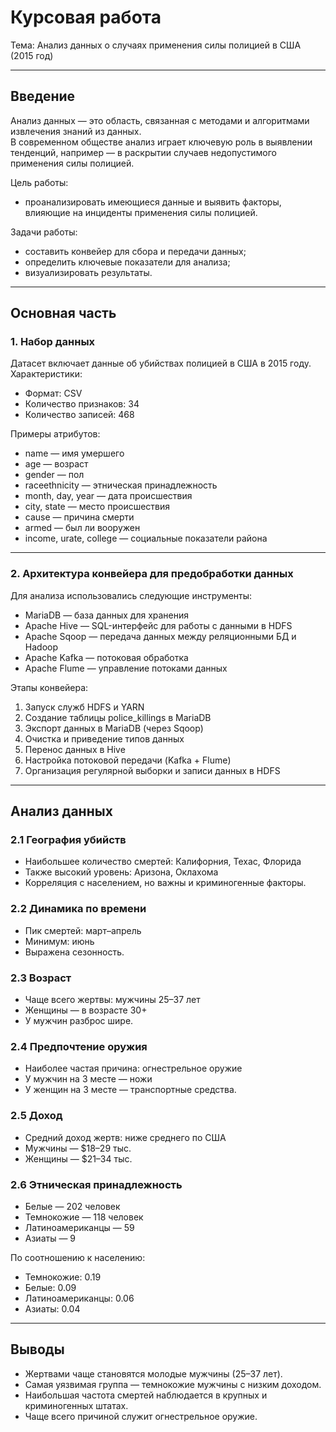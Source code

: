 # Курсовая работа  
Тема: Анализ данных о случаях применения силы полицией в США (2015 год)  

---

## Введение  
Анализ данных — это область, связанная с методами и алгоритмами извлечения знаний из данных.  
В современном обществе анализ играет ключевую роль в выявлении тенденций, например — в раскрытии случаев недопустимого применения силы полицией.  

Цель работы:  
- проанализировать имеющиеся данные и выявить факторы, влияющие на инциденты применения силы полицией.  

Задачи работы:  
- составить конвейер для сбора и передачи данных;  
- определить ключевые показатели для анализа;  
- визуализировать результаты.  

---

## Основная часть  

### 1. Набор данных  
Датасет включает данные об убийствах полицией в США в 2015 году.  
Характеристики:  
- Формат: CSV  
- Количество признаков: 34  
- Количество записей: 468  

Примеры атрибутов:  
- name — имя умершего  
- age — возраст  
- gender — пол  
- raceethnicity — этническая принадлежность  
- month, day, year — дата происшествия  
- city, state — место происшествия  
- cause — причина смерти  
- armed — был ли вооружен  
- income, urate, college — социальные показатели района  

---

### 2. Архитектура конвейера для предобработки данных  
Для анализа использовались следующие инструменты:  

- MariaDB — база данных для хранения  
- Apache Hive — SQL-интерфейс для работы с данными в HDFS  
- Apache Sqoop — передача данных между реляционными БД и Hadoop  
- Apache Kafka — потоковая обработка  
- Apache Flume — управление потоками данных  

Этапы конвейера:  
1. Запуск служб HDFS и YARN  
2. Создание таблицы police_killings в MariaDB  
3. Экспорт данных в MariaDB (через Sqoop)  
4. Очистка и приведение типов данных  
5. Перенос данных в Hive  
6. Настройка потоковой передачи (Kafka + Flume)  
7. Организация регулярной выборки и записи данных в HDFS  

---

## Анализ данных  

### 2.1 География убийств  
- Наибольшее количество смертей: Калифорния, Техас, Флорида  
- Также высокий уровень: Аризона, Оклахома  
- Корреляция с населением, но важны и криминогенные факторы.  

### 2.2 Динамика по времени  
- Пик смертей: март–апрель  
- Минимум: июнь  
- Выражена сезонность.  

### 2.3 Возраст  
- Чаще всего жертвы: мужчины 25–37 лет  
- Женщины — в возрасте 30+  
- У мужчин разброс шире.  

### 2.4 Предпочтение оружия  
- Наиболее частая причина: огнестрельное оружие  
- У мужчин на 3 месте — ножи  
- У женщин на 3 месте — транспортные средства.  

### 2.5 Доход  
- Средний доход жертв: ниже среднего по США  
- Мужчины — $18–29 тыс.  
- Женщины — $21–34 тыс.  

### 2.6 Этническая принадлежность  
- Белые — 202 человек  
- Темнокожие — 118 человек  
- Латиноамериканцы — 59  
- Азиаты — 9  

По соотношению к населению:  
- Темнокожие: 0.19  
- Белые: 0.09  
- Латиноамериканцы: 0.06  
- Азиаты: 0.04  

---

## Выводы  

- Жертвами чаще становятся молодые мужчины (25–37 лет).  
- Самая уязвимая группа — темнокожие мужчины с низким доходом.  
- Наибольшая частота смертей наблюдается в крупных и криминогенных штатах.  
- Чаще всего причиной служит огнестрельное оружие.    
